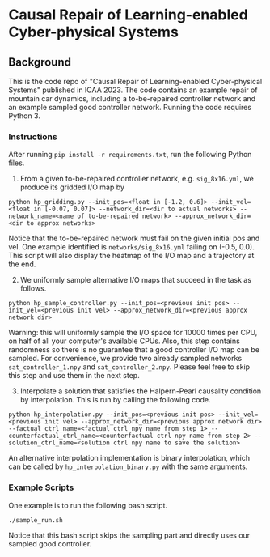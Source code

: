 # Causal Repair of Learning-enabled Cyber-physical Systems

## Background

This is the code repo of "Causal Repair of Learning-enabled Cyber-physical Systems" published in ICAA 2023.
The code contains an example repair of mountain car dynamics, including a to-be-repaired controller network and
an example sampled good controller network. Running the code requires Python 3.

### Instructions

After running ``pip install -r requirements.txt``, run the following Python files.

1. From a given to-be-repaired controller network, e.g. ``sig_8x16.yml``, we produce its gridded I/O map by

```
python hp_gridding.py --init_pos=<float in [-1.2, 0.6]> --init_vel=<float in [-0.07, 0.07]> --network_dir=<dir to actual networks> --network_name=<name of to-be-repaired network> --approx_network_dir=<dir to approx networks>
```

Notice that the to-be-repaired network must fail on the given initial pos and vel. One example identified is ``networks/sig_8x16.yml`` failing on (-0.5, 0.0).
This script will also display the heatmap of the I/O map and a trajectory at the end.

2. We uniformly sample alternative I/O maps that succeed in the task as follows.

```
python hp_sample_controller.py --init_pos=<previous init pos> --init_vel=<previous init vel> --approx_network_dir=<previous approx network dir>
```

Warning: this will uniformly sample the I/O space for 10000 times per CPU, on half of all your computer's available CPUs.
Also, this step contains randomness so there is no guarantee that a good controller I/O map can be sampled.
For convenience, we provide two already sampled networks ``sat_controller_1.npy`` and ``sat_controller_2.npy``. 
Please feel free to skip this step and use them in the next step.

3. Interpolate a solution that satisfies the Halpern-Pearl causality condition by interpolation.
This is run by calling the following code.

```
python hp_interpolation.py --init_pos=<previous init pos> --init_vel=<previous init vel> --approx_network_dir=<previous approx network dir> --factual_ctrl_name=<factual ctrl npy name from step 1> --counterfactual_ctrl_name=<counterfactual ctrl npy name from step 2> --solution_ctrl_name=<solution ctrl npy name to save the solution>
```

An alternative interpolation implementation is binary interpolation, which can be called by ``hp_interpolation_binary.py`` with the same arguments.

### Example Scripts

One example is to run the following bash script.

```
./sample_run.sh
```

Notice that this bash script skips the sampling part and directly uses our sampled good controller.
